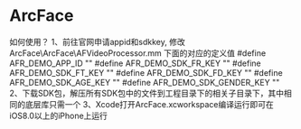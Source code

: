 # ArcFace
如何使用？
1、前往官网申请appid和sdkkey, 修改 ArcFace\ArcFace\AFVideoProcessor.mm 下面的对应的定义值
#define AFR_DEMO_APP_ID                             ""
#define AFR_DEMO_SDK_FR_KEY                   ""
#define AFR_DEMO_SDK_FT_KEY                   ""
#define AFR_DEMO_SDK_FD_KEY                  ""
#define AFR_DEMO_SDK_AGE_KEY               ""
#define AFR_DEMO_SDK_GENDER_KEY        ""
2、下载SDK包，解压所有SDK包中的文件到工程目录下的相关子目录下，其中相同的底层库只需一个
3、Xcode打开ArcFace.xcworkspace编译运行即可在iOS8.0以上的iPhone上运行
